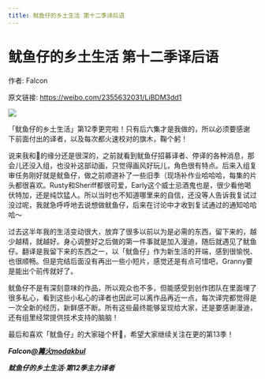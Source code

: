 ```yaml
---
title: 鱿鱼仔的乡土生活 第十二季译后语
---
```


# 鱿鱼仔的乡土生活 第十二季译后语

作者: Falcon

原文链接: https://weibo.com/2355632031/LiBDM3dd1

![](/image/鱿鱼仔的乡土生活%20第十二季译后语.webp)

「鱿鱼仔的乡土生活」第12季更完啦！只有后六集才是我做的，所以必须要感谢下前面付出的译者，以及每次都火速校对的旗木，鞠个躬！

说来我和🦑的缘分还是很深的，之前就看到鱿鱼仔招募译者、停译的各种消息，那会儿还没入组，也没补这部动画，只觉得画风好玩儿，角色很有特点。后来入组复审任务刚好就是鱿鱼仔，做之前顺道补了一些旧季（现场补作业哈哈哈，每集的片头都很喜欢。Rusty和Sheriff都很可爱，Early这个威士忌酒鬼也是，很少看他喝伏特加，还是纯饮猛人。所以当时也不知道哪里来的自信，还没等人告诉我复试过没过呢，我就急呼呼地去说想做鱿鱼仔，后来在讨论中才收到复试通过的通知哈哈哈～

过去这半年我的生活变动很大，放弃了很多以前以为是必需的东西，留下来的，越少越精，就越好。身心调整好之后做的第一件事就是加入漫迪，随后就遇见了鱿鱼仔。翻译是我留下来的东西之一，以「鱿鱼仔」作为新生活的开端，感到很愉悦、也很顺畅。但是完结后面没有再出一些小短片，感觉还是有点可惜吧，Granny要是能出个前传就好了。

鱿鱼仔不是有深刻意味的作品，所以观众也不多，但能感受到创作团队在里面埋了很多私心，看到这些小私心的译者也因此可以离作品再近一点，每次译完都觉得是一次全新的经历，新鲜感不断。所有这些最终能够呈现给大家，还是要感谢漫迪，还有组里经常提供技术支持的脑脑！

最后和喜欢「鱿鱼仔」的大家碰个杯🥃，希望大家继续关注在更的第13季！

***Falcon[@篝火modakbul](https://weibo.com/n/%E7%AF%9D%E7%81%ABmodakbul)***

***鱿鱼仔的乡土生活·第12季主力译者***